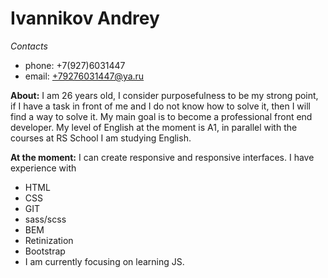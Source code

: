 # Ivannikov Andrey

*Contacts*
* phone:  +7(927)6031447
* email:  +79276031447@ya.ru

**About:**
    I am 26 years old, I consider purposefulness to be my strong point, if I have a task in front of me and I do not know how to solve it, then I will find a way to solve it. My main goal is to become a professional front end developer.
   My level of English at the moment is A1, in parallel with the courses at RS School  I am studying English.

**At the moment:** I can create responsive and responsive interfaces. I have experience with
* HTML
* CSS
* GIT
* sass/scss
* BEM
* Retinization
* Bootstrap
* I am currently focusing on learning JS.
